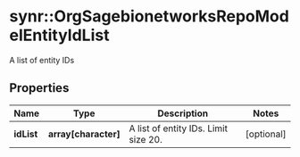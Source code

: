 # synr::OrgSagebionetworksRepoModelEntityIdList

A list of entity IDs

## Properties
Name | Type | Description | Notes
------------ | ------------- | ------------- | -------------
**idList** | **array[character]** | A list of entity IDs. Limit size 20. | [optional] 


